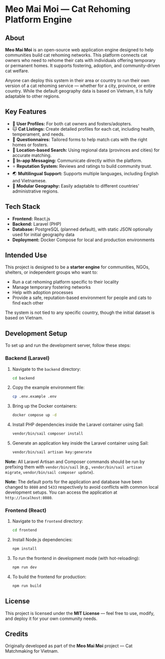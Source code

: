 # Meo Mai Moi — Cat Rehoming Platform Engine

## About

**Meo Mai Moi** is an open-source web application engine designed to help communities build cat rehoming networks. This platform connects cat owners who need to rehome their cats with individuals offering temporary or permanent homes. It supports fostering, adoption, and community-driven cat welfare.

Anyone can deploy this system in their area or country to run their own version of a cat rehoming service — whether for a city, province, or entire country. While the default geography data is based on Vietnam, it is fully adaptable to other regions.

## Key Features

- 👤 **User Profiles:** For both cat owners and fosters/adopters.
- 🐱 **Cat Listings:** Create detailed profiles for each cat, including health, temperament, and needs.
- 📄 **Questionnaires:** Tailored forms to help match cats with the right homes or fosters.
- 📍 **Location-based Search:** Using regional data (provinces and cities) for accurate matching.
- 💌 **In-app Messaging:** Communicate directly within the platform.
- ⭐ **Reputation System:** Reviews and ratings to build community trust.
- 🌏 **Multilingual Support:** Supports multiple languages, including English and Vietnamese.
- 🚩 **Modular Geography:** Easily adaptable to different countries' administrative regions.

## Tech Stack

- **Frontend:** React.js
- **Backend:** Laravel (PHP)
- **Database:** PostgreSQL (planned default), with static JSON optionally used for initial geography data
- **Deployment:** Docker Compose for local and production environments

## Intended Use

This project is designed to be a **starter engine** for communities, NGOs, shelters, or independent groups who want to:

- Run a cat rehoming platform specific to their locality
- Manage temporary fostering networks
- Help with adoption processes
- Provide a safe, reputation-based environment for people and cats to find each other

The system is not tied to any specific country, though the initial dataset is based on Vietnam.

## Development Setup

To set up and run the development server, follow these steps:

### Backend (Laravel)

1.  Navigate to the `backend` directory:
    ```bash
    cd backend
    ```
2.  Copy the example environment file:
    ```bash
    cp .env.example .env
    ```
3.  Bring up the Docker containers:
    ```bash
    docker compose up -d
    ```
4.  Install PHP dependencies inside the Laravel container using Sail:
    ```bash
    vendor/bin/sail composer install
    ```
5.  Generate an application key inside the Laravel container using Sail:
    ```bash
    vendor/bin/sail artisan key:generate
    ```

**Note:** All Laravel Artisan and Composer commands should be run by prefixing them with `vendor/bin/sail` (e.g., `vendor/bin/sail artisan migrate`, `vendor/bin/sail composer update`).

**Note:** The default ports for the application and database have been changed to `8080` and `5433` respectively to avoid conflicts with common local development setups. You can access the application at `http://localhost:8080`.

### Frontend (React)

1.  Navigate to the `frontend` directory:
    ```bash
    cd frontend
    ```
2.  Install Node.js dependencies:
    ```bash
    npm install
    ```
3.  To run the frontend in development mode (with hot-reloading):
    ```bash
    npm run dev
    ```
4.  To build the frontend for production:
    ```bash
    npm run build
    ```

## License

This project is licensed under the **MIT License** — feel free to use, modify, and deploy it for your own community needs.

## Credits

Originally developed as part of the **Meo Mai Moi** project — Cat Matchmaking for Vietnam.

